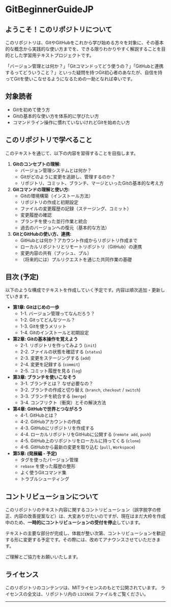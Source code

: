 # GitBeginnerGuideJP

## ようこそ！このリポジトリについて

このリポジトリは、GitやGitHubをこれから学び始める方々を対象に、その基本的な概念から実践的な使い方までを、できる限りわかりやすく解説することを目的とした学習用テキストプロジェクトです。

「バージョン管理とは何か？」「Gitコマンドってどう使うの？」「GitHubと連携するってどういうこと？」といった疑問を持つGit初心者のあなたが、自信を持ってGitを使いこなせるようになるための一助となれば幸いです。

## 対象読者

* Gitを初めて使う方
* Gitの基本的な使い方を体系的に学びたい方
* コマンドライン操作に慣れていないけれどGitを始めたい方

## このリポジトリで学べること

このテキストを通じて、以下の内容を習得することを目指します。

1.  **Gitのコンセプトの理解:**
    * バージョン管理システムとは何か？
    * Gitがどのように変更を追跡し、管理するのか？
    * リポジトリ、コミット、ブランチ、マージといったGitの基本的な考え方
2.  **Gitコマンドの理解と使い方:**
    * Gitの環境構築（インストール方法）
    * リポジトリの作成と初期設定
    * ファイルの変更履歴の記録（ステージング、コミット）
    * 変更履歴の確認
    * ブランチを使った並行作業と統合
    * 過去のバージョンへの復元（基本的な方法）
3.  **GitとGitHubの使い方、連携:**
    * GitHubとは何か？アカウント作成からリポジトリ作成まで
    * ローカルリポジトリとリモートリポジトリ（GitHub）の連携
    * 変更内容の共有（プッシュ、プル）
    * （将来的には）プルリクエストを通じた共同作業の基礎

## 目次 (予定)

以下のような構成でテキストを作成していく予定です。内容は順次追加・更新していきます。

* **第1章: Gitはじめの一歩**
    * 1-1. バージョン管理ってなんだろう？
    * 1-2. Gitってどんなツール？
    * 1-3. Gitを使うメリット
    * 1-4. Gitのインストールと初期設定
* **第2章: Gitの基本操作を覚えよう**
    * 2-1. リポジトリを作ってみよう (`init`)
    * 2-2. ファイルの状態を確認する (`status`)
    * 2-3. 変更をステージングする (`add`)
    * 2-4. 変更を記録する (`commit`)
    * 2-5. コミット履歴を見る (`log`)
* **第3章: ブランチを使いこなそう**
    * 3-1. ブランチとは？ なぜ必要なの？
    * 3-2. ブランチの作成と切り替え (`branch`, `checkout` / `switch`)
    * 3-3. ブランチを統合する (`merge`)
    * 3-4. コンフリクト（衝突）とその解決方法
* **第4章: GitHubで世界とつながろう**
    * 4-1. GitHubとは？
    * 4-2. GitHubアカウントの作成
    * 4-3. GitHubにリポジトリを作成する
    * 4-4. ローカルリポジトリをGitHubに公開する (`remote add`, `push`)
    * 4-5. GitHub上のリポジトリをローカルに持ってくる (`clone`)
    * 4-6. GitHubから最新の変更を取り込む (`pull`, `Workspace`)
* **第5章: (発展編 - 予定)**
    * タグを使ったバージョン管理
    * `rebase` を使った履歴の整形
    * よく使うGitコマンド集
    * トラブルシューティング

## コントリビューションについて

このリポジトリのテキスト内容に関するコントリビューション（誤字脱字の修正、内容の改善提案など）は、大変ありがたいのですが、現在はまだ大枠を作成中のため、**一時的にコントリビューションの受付を停止**しています。

テキストの主要な部分が完成し、体裁が整い次第、コントリビューションを歓迎する形に変更する予定です。その際には、改めてアナウンスさせていただきます。

ご理解とご協力をお願いいたします。

## ライセンス

このリポジトリのコンテンツは、MITライセンスのもとで公開されています。
ライセンスの全文は、リポジトリ内の `LICENSE` ファイルをご覧ください。

---
